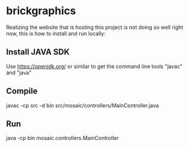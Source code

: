 # brickgraphics

Realizing the website that is hosting this project is not doing so well right now, this is how to install and run locally:

## Install JAVA SDK

Use https://openjdk.org/ or similar to get the command line tools "javac" and "java"

## Compile

javac -cp src -d bin src/mosaic/controllers/MainController.java

## Run

java -cp bin mosaic.controllers.MainController

